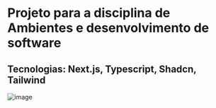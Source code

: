 # Projeto para a disciplina de Ambientes e desenvolvimento de software
## Tecnologias: Next.js, Typescript, Shadcn, Tailwind

![image](https://github.com/clarammenezes/projeto-n695-frontend/assets/83125929/4b0428ab-d29b-42ff-b5a3-55e399ccd9f9)
